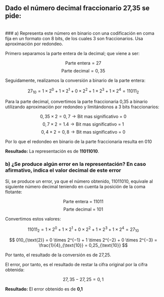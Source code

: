 

## Dado el número decimal fraccionario 27,35 se pide:
<br>
### a) Representa este número en binario con una codificación en coma fija en un formato con 8 bits, de los cuales 3 son fraccionarios. Usa aproximación por redondeo.

Primero separamos la parte entera de la decimal; que viene a ser:

$$ \textrm{Parte entera} = 27 $$
$$ \textrm{Parte decimal} = 0,35 $$

Seguidamente, realizamos la conversión a binario de la parte entera:

$$ 27_{\text{10}} = 1 \times 2^0 + 1 \times 2^1 + 0 \times 2^2 + 1 \times 2^3 + 1 \times 2^4 = 11011_{\text{2}} $$

Para la parte decimal, convertimos la parte fraccionaria 0,35 a binario utilizando aproximación por redondeo y limitándonos a 3 bits fraccionarios:

$$ 0,35 \times 2 = 0,7 \to \text{Bit mas significativo = 0} $$
$$ 0,7 \times 2 = 1.4 \to \text{Bit mas significativo = 1} $$
$$ 0,4 \times 2 = 0,8 \to \text{Bit mas significativo = 0} $$

Por lo que el redondeo en binario de la parte fraccionaria resulta en 010

**Resultado:** La representación es de **11011010**.
<br>
### b) ¿Se produce algún error en la representación? En caso afirmativo, indica el valor decimal de este error

Sí, se produce un error, ya que el número obtenido, 11011010, equivale al siguiente número decimal teniendo en cuenta la posición de la coma flotante:

$$ \text{Parte entera = 11011}$$
$$ \text{Parte decimal = 101} $$

Convertimos estos valores:

$$ 11011_{\text{2}} = 1 \times 2^0 + 1 \times 2^1 + 0 \times 2^2 + 1 \times 2^3 + 1 \times 2^4= 27_{\text{10}}$$

$$ 010_{\text{2}} = 0 \times 2^{−1} + 1 \times 2^{−2} + 0 \times 2^{−3} = \frac{1}{4}_{\text{10}} = 0,25_{\text{10}} $$

Por tanto, el resultado de la conversión es de 27,25.

El error, por tanto, es el resultado de restar la cifra original por la cifra obtenida:

$$ 27,35 - 27,25 = 0,1 $$

**Resultado:** El error obtenido es de **0,1**
